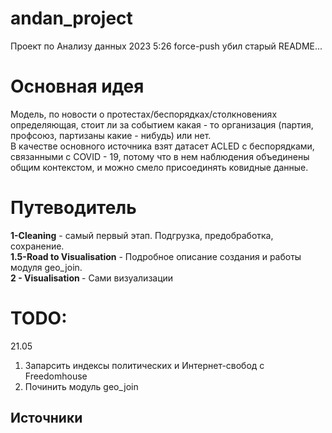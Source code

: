# andan_project
Проект по Анализу данных 2023
5:26 force-push убил старый README...

# Основная идея
Модель, по новости о протестах/беспорядках/столкновениях определяющая, стоит ли за событием какая - то организация (партия, профсоюз, партизаны какие - нибудь) или нет.<br>
В качестве основного источника взят датасет ACLED с беспорядками, связанными с COVID - 19, потому что в нем наблюдения объединены общим контекстом, и можно смело присоединять ковидные данные.

# Путеводитель
<b>1-Cleaning</b> - самый первый этап. Подгрузка, предобработка, сохранение. <br>
<b>1.5-Road to Visualisation</b> - Подробное описание создания и работы модуля geo_join. <br>
<b>2 - Visualisation </b> - Сами визуализации


# TODO:
21.05<br>
1. Запарсить индексы политических и Интернет-свобод с Freedomhouse <br>
2. Починить модуль geo_join <br>

## Источники
